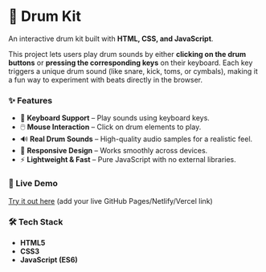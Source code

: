 # 🥁 Drum Kit

An interactive drum kit built with **HTML, CSS, and JavaScript**.

This project lets users play drum sounds by either **clicking on the drum buttons** or **pressing the corresponding keys** on their keyboard. Each key triggers a unique drum sound (like snare, kick, toms, or cymbals), making it a fun way to experiment with beats directly in the browser.

### ✨ Features

* 🎹 **Keyboard Support** – Play sounds using keyboard keys.
* 🖱️ **Mouse Interaction** – Click on drum elements to play.
* 🔊 **Real Drum Sounds** – High-quality audio samples for a realistic feel.
* 🎨 **Responsive Design** – Works smoothly across devices.
* ⚡ **Lightweight & Fast** – Pure JavaScript with no external libraries.

### 🚀 Live Demo

[Try it out here](#) (add your live GitHub Pages/Netlify/Vercel link)

### 🛠️ Tech Stack

* **HTML5**
* **CSS3**
* **JavaScript (ES6)**
